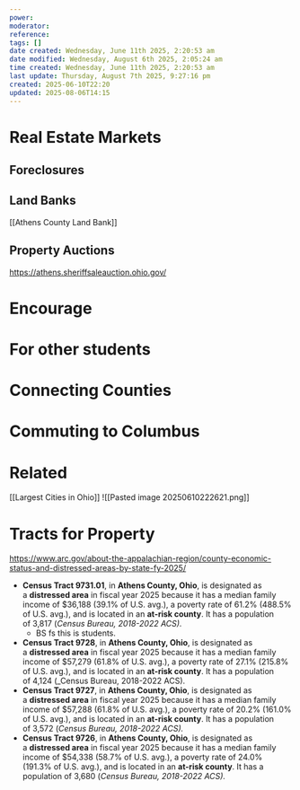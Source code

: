 ```yaml
---
power: 
moderator: 
reference: 
tags: []
date created: Wednesday, June 11th 2025, 2:20:53 am
date modified: Wednesday, August 6th 2025, 2:05:24 am
time created: Wednesday, June 11th 2025, 2:20:53 am
last update: Thursday, August 7th 2025, 9:27:16 pm
created: 2025-06-10T22:20
updated: 2025-08-06T14:15
---
```


# Real Estate Markets
## Foreclosures
## Land Banks
[[Athens County Land Bank]]
## Property Auctions
https://athens.sheriffsaleauction.ohio.gov/

# Encourage

# For other students

# Connecting Counties
# 
# Commuting to Columbus

# Related
[[Largest Cities in Ohio]]
![[Pasted image 20250610222621.png]]
# Tracts for Property
https://www.arc.gov/about-the-appalachian-region/county-economic-status-and-distressed-areas-by-state-fy-2025/

- **Census Tract 9731.01**, in **Athens County, Ohio**, is designated as a **distressed area** in fiscal year 2025 because it has a median family income of $36,188 (39.1% of U.S. avg.), a poverty rate of 61.2% (488.5% of U.S. avg.), and is located in an **at-risk county**. It has a population of 3,817 (_Census Bureau, 2018-2022 ACS)._
	- BS fs this is students.
- **Census Tract 9728**, in **Athens County, Ohio**, is designated as a **distressed area** in fiscal year 2025 because it has a median family income of $57,279 (61.8% of U.S. avg.), a poverty rate of 27.1% (215.8% of U.S. avg.), and is located in an **at-risk county**. It has a population of 4,124 (_Census Bureau, 2018-2022 ACS).
- **Census Tract 9727**, in **Athens County, Ohio**, is designated as a **distressed area** in fiscal year 2025 because it has a median family income of $57,288 (61.8% of U.S. avg.), a poverty rate of 20.2% (161.0% of U.S. avg.), and is located in an **at-risk county**. It has a population of 3,572 (_Census Bureau, 2018-2022 ACS)._
- **Census Tract 9726**, in **Athens County, Ohio**, is designated as a **distressed area** in fiscal year 2025 because it has a median family income of $54,338 (58.7% of U.S. avg.), a poverty rate of 24.0% (191.3% of U.S. avg.), and is located in an **at-risk county**. It has a population of 3,680 (_Census Bureau, 2018-2022 ACS)._
